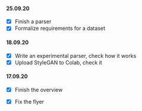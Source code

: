 #### 25.09.20

- [x] Finish a parser
- [x] Formalize requirements for a dataset

#### 18.09.20

- [x] Write an experimental parser, check how it works
- [x] Upload StyleGAN to Colab, check it

#### 17.09.20

- [x] Finish the overview
- [x] Fix the flyer

